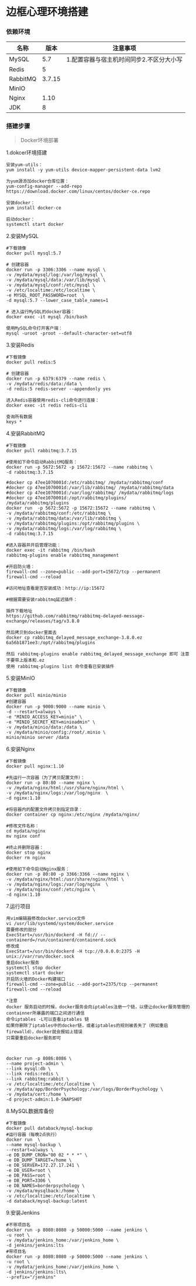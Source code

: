 # 边框心理环境搭建
### 依赖环境
| 名称          | 版本                |注意事项             |
| ------------- | ------------------- | ------------------- |
| MySQL         | 5.7                 | 1.配置容器与宿主机时间同步2.不区分大小写                 |
| Redis         | 5 |                  |
| RabbitMQ      | 3.7.15 |               |
| MinIO         |                     |                 |
| Nginx         | 1.10 |                  |
| JDK           | 8                   |              |
### 搭建步骤
> Docker环境部署

1.dokcer环境搭建
~~~
安装yum-utils：
yum install -y yum-utils device-mapper-persistent-data lvm2

为yum源添加docker仓库位置：
yum-config-manager --add-repo https://download.docker.com/linux/centos/docker-ce.repo

安装docker：
yum install docker-ce

启动docker：
systemctl start docker
~~~
2.安装MySQL

~~~
#下载镜像
docker pull mysql:5.7
~~~
~~~
# 创建容器
docker run -p 3306:3306 --name mysql \
-v /mydata/mysql/log:/var/log/mysql \
-v /mydata/mysql/data:/var/lib/mysql \
-v /mydata/mysql/conf:/etc/mysql \
-v /etc/localtime:/etc/localtime \
-e MYSQL_ROOT_PASSWORD=root  \
-d mysql:5.7 --lower_case_table_names=1
~~~
```
# 进入运行MySQL的docker容器：
docker exec -it mysql /bin/bash

使用MySQL命令打开客户端：
mysql -uroot -proot --default-character-set=utf8
```



3.安装Redis

```
#下载镜像
docker pull redis:5
```

```
# 创建容器
docker run -p 6379:6379 --name redis \
-v /mydata/redis/data:/data \
-d redis:5 redis-server --appendonly yes
```

```
进入Redis容器使用redis-cli命令进行连接：
docker exec -it redis redis-cli

查询所有数据
keys *
```



4.安装RabbitMQ  

```
#下载镜像
docker pull rabbitmq:3.7.15
```

```
#使用如下命令启动RabbitMQ服务：
docker run -p 5672:5672 -p 15672:15672 --name rabbitmq \
-d rabbitmq:3.7.15
```
```
#docker cp 47ee1070001d:/etc/rabbitmq/ /mydata/rabbitmq/conf
#docker cp 47ee1070001d:/var/lib/rabbitmq/ /mydata/rabbitmq/data
#docker cp 47ee1070001d:/var/log/rabbitmq/ /mydata/rabbitmq/logs
#docker cp 47ee1070001d:/opt/rabbitmq/plugins/ /mydata/rabbitmq/plugins
docker run  -p 5672:5672 -p 15672:15672 --name rabbitmq \
-v /mydata/rabbitmq/conf:/etc/rabbitmq \
-v /mydata/rabbitmq/data:/var/lib/rabbitmq \
-v /mydata/rabbitmq/plugins:/opt/rabbitmq/plugins \
-v /mydata/rabbitmq/logs:/var/log/rabbitmq \
-d rabbitmq:3.7.15
```
```
#进入容器并开启管理功能：
docker exec -it rabbitmq /bin/bash
rabbitmq-plugins enable rabbitmq_management
```

```
#开启防火墙：
firewall-cmd --zone=public --add-port=15672/tcp --permanent
firewall-cmd --reload
```

```
#访问地址查看是否安装成功：http://ip:15672
```

```
#根据需要安装rabbitmq延迟插件：

插件下载地址
https://github.com/rabbitmq/rabbitmq-delayed-message-exchange/releases/tag/v3.8.0

然后拷贝到docker里面去
docker cp rabbitmq_delayed_message_exchange-3.8.0.ez 6a56b1871ee3:/opt/rabbitmq/plugins

然后 rabbitmq-plugins enable rabbitmq_delayed_message_exchange 即可 注意不要带上版本和.ez
使用 rabbitmq-plugins list 命令查看已安装插件
```



5.安装MinIO

~~~
#下载镜像
docker pull minio/minio
#创建容器
docker run -p 9000:9000 --name minio \
-d --restart=always \
-e "MINIO_ACCESS_KEY=minio" \
-e "MINIO_SECRET_KEY=minioadmin" \
-v /mydata/minio/data:/data \
-v /mydata/minio/config:/root/.minio \
minio/minio server /data
~~~
6.安装Nginx

```
#下载镜像
docker pull nginx:1.10
```

```
#先运行一次容器（为了拷贝配置文件）：
docker run -p 80:80 --name nginx \
-v /mydata/nginx/html:/usr/share/nginx/html \
-v /mydata/nginx/logs:/var/log/nginx  \
-d nginx:1.10
```

```
#将容器内的配置文件拷贝到指定目录：
docker container cp nginx:/etc/nginx /mydata/nginx/
```

```
#修改文件名称：
cd mydata/nginx
mv nginx conf
```

```
#终止并删除容器：
docker stop nginx
docker rm nginx
```

```
#使用如下命令启动Nginx服务：
docker run -p 80:80 -p 3366:3366 --name nginx \
-v /mydata/nginx/html:/usr/share/nginx/html \
-v /mydata/nginx/logs:/var/log/nginx  \
-v /mydata/nginx/conf:/etc/nginx \
-d nginx:1.10
```



7.运行项目

```
用vim编辑器修改docker.service文件
vi /usr/lib/systemd/system/docker.service
需要修改的部分
ExecStart=/usr/bin/dockerd -H fd:// --containerd=/run/containerd/containerd.sock
修改成
ExecStart=/usr/bin/dockerd -H tcp://0.0.0.0:2375 -H unix://var/run/docker.sock
重启docker服务
systemctl stop docker
systemctl start docker
开启防火墙的Docker构建端口
firewall-cmd --zone=public --add-port=2375/tcp --permanent
firewall-cmd --reload

*注意
docker 服务启动的时候，docker服务会向iptables注册一个链，以便让docker服务管理的containner所暴露的端口之间进行通信
命令iptables -L可以查看iptables 链
如果你删除了iptables中的docker链，或者iptables的规则被丢失了（例如重启firewalld），docker就会报如上错误
只需要重启docker服务即可



docker run -p 8086:8086 \
--name project-admin \
--link mysql:db \
--link redis:redis \
--link rabbitmq:rabbit \
-v /etc/localtime:/etc/localtime \
-v /mydata/app/BorderPsychology:/var/logs/BorderPsychology \
-v /mydata/cert:/home \
-d project-admin:1.0-SNAPSHOT
```
8.MySQL数据库备份
```
#下载镜像
docker pull databack/mysql-backup
#运行容器（每晚2点执行）
docker run  \
--name mysql-backup \
--restart=always \
-e DB_DUMP_CRON="00 02 * * *" \
-e DB_DUMP_TARGET=/home \
-e DB_SERVER=172.27.17.241 \
-e DB_USER=root \
-e DB_PASS=root \
-e DB_PORT=3306 \
-e DB_NAMES=borderpsychology \
-v /mydata/mysqlback:/home \
-v /etc/localtime:/etc/localtime \
-d databack/mysql-backup:latest
```
9.安装Jenkins
```
#不带项目名
docker run -p 8080:8080 -p 50000:5000 --name jenkins \
-u root \
-v /mydata/jenkins_home:/var/jenkins_home \
-d jenkins/jenkins:lts
#带项目名
docker run -p 8080:8080 -p 50000:5000 --name jenkins \
-u root \
-v /mydata/jenkins_home:/var/jenkins_home \
-d jenkins/jenkins:lts\
--prefix="/jenkins"
```

